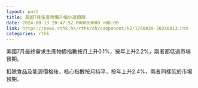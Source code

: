 ```yaml
---
layout: post
title: 美國7月生產物價升幅小過預期
date: 2024-08-13 20:47:52.000000000 +08:00
link: https://news.rthk.hk/rthk/ch/component/k2/1766039-20240813.htm
categories: rthk
---
```


美國7月最終需求生產物價指數按月上升0.1%，按年上升2.2%，兩者都低過市場預期。

扣除食品及能源價格後，核心指數按月持平，按年上升2.4%，兩者同樣低於市場預期。
